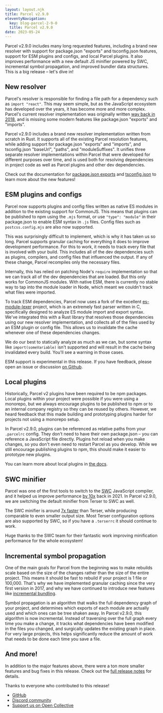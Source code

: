 ```yaml
---
layout: layout.njk
title: Parcel v2.9.0
eleventyNavigation:
  key: blog-parcel-2-9-0
  title: Parcel v2.9.0
date: 2023-05-24
---
```


Parcel v2.9.0 includes many long requested features, including a brand new resolver with support for package.json "exports" and tsconfig.json features, support for ESM plugins and configs, and local Parcel plugins. It also improves performance with a new default JS minifier powered by SWC, incremental symbol propagation, and improved bundler data structures. This is a big release – let's dive in!

## New resolver

Parcel's resolver is responsible for finding a file path for a dependency such as `import "react"`. This may seem simple, but as the JavaScript ecosystem has developed over the years, it has become more and more complex. Parcel's current resolver implementation was originally written [way back in 2018](https://medium.com/@devongovett/parcel-v1-7-0-9aac0c505837), and is missing some modern features like package.json "exports" and "imports".

Parcel v2.9.0 includes a brand new resolver implementation written from scratch in Rust. It supports all of the existing Parcel resolution features, while adding support for package.json "exports" and "imports", and tsconfig.json "baseUrl", "paths", and "moduleSuffixes". It unifies three separate resolver implementations within Parcel that were developed for different purposes over time, and is used both for resolving dependencies in project code as well as Parcel plugins and other dev dependencies.

Check out the documentation for [package.json exports](/features/dependency-resolution/#package-exports) and [tsconfig.json](/features/dependency-resolution/#tsconfig) to learn more about the new features!

## ESM plugins and configs

Parcel now supports plugins and config files written as native ES modules in addition to the existing support for CommonJS. This means that plugins can be published to npm using the `.mjs` format, or use `"type": "module"` in their package.json to enable ESM syntax in `.js` files. Config files such as `postcss.config.mjs` are also now supported.

This was surprisingly difficult to implement, which is why it has taken us so long. Parcel supports granular caching for everything it does to improve development performance. For this to work, it needs to track every file that is involved with your build. This includes all of the dev dependencies such as plugins, compilers, and config files that influenced the output. If any of these change, Parcel recompiles only the necessary files.

Internally, this has relied on patching Node's `require` implementation so that we can track all of the dev dependencies that are loaded. But this only works for CommonJS modules. With native ESM, there is currently no stable way to tap into the module loader in Node, which meant we couldn't track what files were imported.

To track ESM dependencies, Parcel now uses a fork of the excellent [es-module-lexer](https://github.com/guybedford/es-module-lexer) project, which is an extremely fast parser written in C, specifically designed to analyze ES module import and export syntax. We've integrated this with a Rust library that resolves those dependencies using our new resolver implementation, and collects all of the files used by an ESM plugin or config file. This allows us to invalidate the cache whenever one of these dependencies changes.

We do our best to statically analyze as much as we can, but some syntax like `import(someVariable)` isn't supported and will result in the cache being invalidated every build. You'll see a warning in those cases.

ESM support is experimental in this release. If you have feedback, please open an issue or discussion [on Github](https://github.com/parcel-bundler/parcel).

## Local plugins

Historically, Parcel v2 plugins have been required to be npm packages. Local plugins within your project were possible if you were using a monorepo, but we always encourage plugins to be published to npm or to an internal company registry so they can be reused by others. However, we heard feedback that this made building and prototyping plugins harder for projects not using a monorepo setup.

In Parcel v2.9.0, plugins can be referenced as relative paths from your `.parcelrc` config. They don't need to have their own package.json – you can reference a JavaScript file directly. Plugins hot reload when you make changes, so you don't even need to restart Parcel as you develop. While we still encourage publishing plugins to npm, this should make it easier to prototype new plugins.

You can learn more about local plugins in [the docs](/features/plugins/#local-plugins).

## SWC minifier

Parcel was one of the first tools to switch to the [SWC](https://swc.rs) JavaScript compiler, and it helped us improve performance [by 10x](/blog/beta3/) back in 2021. In Parcel v2.9.0, we are switching the default minifier from Terser to SWC as well.

The SWC minifier is around [7x faster](https://github.com/privatenumber/minification-benchmarks) than Terser, while producing comparable to even smaller output size. Most Terser configuration options are also supported by SWC, so if you have a `.terserrc` it should continue to work.

Huge thanks to the SWC team for their fantastic work improving minification performance for the whole ecosystem!

## Incremental symbol propagation

One of the main goals for Parcel from the beginning was to make rebuilds scale based on the size of the changes rather than the size of the entire project. This means it should be fast to rebuild if your project is 1 file or 100,000.
That's why we have implemented granular caching since the very first version in 2017, and why we have continued to introduce new features like [incremental bundling](/blog/v2-8-0/#hmr-rebuild-performance).

Symbol propagation is an algorithm that walks the full dependency graph of your project, and determines which exports of each module are actually used and which ones can be tree shaken away. In Parcel v2.9.0, this algorithm is now incremental. Instead of traversing over the full graph every time you make a change, it tracks what dependencies have been modified in the files you changed, and surgically updates the existing graph in place. For very large projects, this helps significantly reduce the amount of work that needs to be done each time you save a file.

## And more!

In addition to the major features above, there were a ton more smaller features and bug fixes in this release. Check out the [full release notes]() for details.

Thanks to everyone who contributed to this release!

- [GitHub](https://github.com/parcel-bundler/parcel)
- [Discord community](https://discord.gg/XSCzqGRuvr)
- [Support us on Open Collective](https://opencollective.com/parcel)
